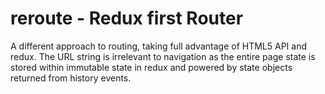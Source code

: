 # reroute - Redux first Router

A different approach to routing, taking full advantage of HTML5 API and redux.
The URL string is irrelevant to navigation as the entire page state is stored
within immutable state in redux and powered by state objects returned from history
events.

